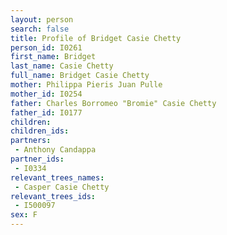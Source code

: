 ```yaml
---
layout: person
search: false
title: Profile of Bridget Casie Chetty
person_id: I0261
first_name: Bridget
last_name: Casie Chetty
full_name: Bridget Casie Chetty
mother: Philippa Pieris Juan Pulle
mother_id: I0254
father: Charles Borromeo "Bromie" Casie Chetty
father_id: I0177
children:
children_ids:
partners:
 - Anthony Candappa
partner_ids:
 - I0334
relevant_trees_names:
 - Casper Casie Chetty
relevant_trees_ids:
 - I500097
sex: F
---
```


